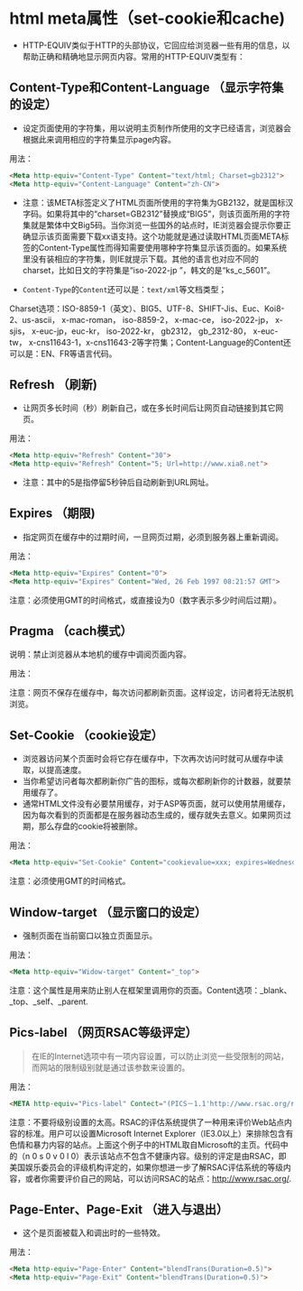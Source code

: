 # html meta属性（set-cookie和cache)

- HTTP-EQUIV类似于HTTP的头部协议，它回应给浏览器一些有用的信息，以帮助正确和精确地显示网页内容。常用的HTTP-EQUIV类型有：

## Content-Type和Content-Language （显示字符集的设定）

- 设定页面使用的字符集，用以说明主页制作所使用的文字已经语言，浏览器会根据此来调用相应的字符集显示page内容。

用法：

```html
<Meta http-equiv="Content-Type" Content="text/html; Charset=gb2312">
<Meta http-equiv="Content-Language" Content="zh-CN">
```

- 注意：该META标签定义了HTML页面所使用的字符集为GB2132，就是国标汉字码。如果将其中的“charset=GB2312”替换成“BIG5”，则该页面所用的字符集就是繁体中文Big5码。当你浏览一些国外的站点时，IE浏览器会提示你要正确显示该页面需要下载xx语支持。这个功能就是通过读取HTML页面META标签的Content-Type属性而得知需要使用哪种字符集显示该页面的。如果系统里没有装相应的字符集，则IE就提示下载。其他的语言也对应不同的charset，比如日文的字符集是“iso-2022-jp ”，韩文的是“ks_c_5601”。

- `Content-Type`的`Content`还可以是：`text/xml`等文档类型；

Charset选项：ISO-8859-1（英文）、BIG5、UTF-8、SHIFT-Jis、Euc、Koi8-2、us-ascii， x-mac-roman， iso-8859-2， x-mac-ce， iso-2022-jp， x-sjis， x-euc-jp，euc-kr， iso-2022-kr， gb2312， gb_2312-80， x-euc-tw， x-cns11643-1，x-cns11643-2等字符集；Content-Language的Content还可以是：EN、FR等语言代码。

## Refresh （刷新)

- 让网页多长时间（秒）刷新自己，或在多长时间后让网页自动链接到其它网页。

用法：

```html
<Meta http-equiv="Refresh" Content="30">
<Meta http-equiv="Refresh" Content="5; Url=http://www.xia8.net">
```

- 注意：其中的5是指停留5秒钟后自动刷新到URL网址。

## Expires （期限)

- 指定网页在缓存中的过期时间，一旦网页过期，必须到服务器上重新调阅。

用法：

```html
<Meta http-equiv="Expires" Content="0">
<Meta http-equiv="Expires" Content="Wed, 26 Feb 1997 08:21:57 GMT">
```

注意：必须使用GMT的时间格式，或直接设为0（数字表示多少时间后过期）。

## Pragma （cach模式）

说明：禁止浏览器从本地机的缓存中调阅页面内容。

用法：

注意：网页不保存在缓存中，每次访问都刷新页面。这样设定，访问者将无法脱机浏览。

## Set-Cookie （cookie设定）

- 浏览器访问某个页面时会将它存在缓存中，下次再次访问时就可从缓存中读取，以提高速度。
- 当你希望访问者每次都刷新你广告的图标，或每次都刷新你的计数器，就要禁用缓存了。
- 通常HTML文件没有必要禁用缓存，对于ASP等页面，就可以使用禁用缓存，因为每次看到的页面都是在服务器动态生成的，缓存就失去意义。如果网页过期，那么存盘的cookie将被删除。

用法：

```html
<Meta http-equiv="Set-Cookie" Content="cookievalue=xxx; expires=Wednesday,21-Oct-98 16:14:21 GMT; path=/">
```

注意：必须使用GMT的时间格式。

## Window-target （显示窗口的设定）

- 强制页面在当前窗口以独立页面显示。

用法：

```html
<Meta http-equiv="Widow-target" Content="_top">
```

注意：这个属性是用来防止别人在框架里调用你的页面。Content选项：_blank、_top、_self、_parent.

## Pics-label （网页RSAC等级评定）

> 在IE的Internet选项中有一项内容设置，可以防止浏览一些受限制的网站，而网站的限制级别就是通过该参数来设置的。

用法：

```html
<META http-equiv="Pics-label" Contect="(PICS－1.1'http://www.rsac.org/ratingsv01.html'I gen comment 'RSACi North America Sever' by 'inet@microsoft.com'for 'http://www.microsoft.com' on '1997.06.30T14:21－0500' r(n0 s0 v0 l0))">
```

注意：不要将级别设置的太高。RSAC的评估系统提供了一种用来评价Web站点内容的标准。用户可以设置Microsoft Internet Explorer（IE3.0以上）来排除包含有色情和暴力内容的站点。上面这个例子中的HTML取自Microsoft的主页。代码中的（n 0 s 0 v 0 l 0）表示该站点不包含不健康内容。级别的评定是由RSAC，即美国娱乐委员会的评级机构评定的，如果你想进一步了解RSAC评估系统的等级内容，或者你需要评价自己的网站，可以访问RSAC的站点：<http://www.rsac.org/>.

## Page-Enter、Page-Exit （进入与退出）

- 这个是页面被载入和调出时的一些特效。

用法：

```html
<Meta http-equiv="Page-Enter" Content="blendTrans(Duration=0.5)">
<Meta http-equiv="Page-Exit" Content="blendTrans(Duration=0.5)">
```
